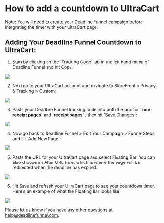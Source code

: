 # How to add a countdown to UltraCart

Note: You will need to create your Deadline Funnel campaign before integrating the timer with your UltraCart page.

## Adding Your Deadline Funnel Countdown to UltraCart:

1. Start by clicking on the 'Tracking Code' tab in the left hand menu of Deadline Funnel and hit Copy:

![](https://s3.amazonaws.com/helpscout.net/docs/assets/53974d6ce4b0c76107b109d1/images/5c7478b904286350d08857c9/file-BieT1BNZ80.png)

2. Next go to your UltraCart account and navigate to StoreFront &gt; Privacy & Tracking &gt; Custom:

![](https://s3.amazonaws.com/helpscout.net/docs/assets/53974d6ce4b0c76107b109d1/images/5be9d1c52c7d3a31944ddc16/file-sQV6c4o3u3.png)

3. Paste your Deadline Funnel tracking code into both the box for ' **non-receipt pages'** and **'receipt pages'** , then hit 'Save Changes':

![](https://s3.amazonaws.com/helpscout.net/docs/assets/53974d6ce4b0c76107b109d1/images/5be9d1f92c7d3a31944ddc1d/file-euLCOee8xs.png)

4. Now go back to Deadline Funnel &gt; Edit Your Campaign &gt; Funnel Steps and hit 'Add New Page':

![](https://s3.amazonaws.com/helpscout.net/docs/assets/53974d6ce4b0c76107b109d1/images/5c783cc32c7d3a0cb932156e/file-CSY1nyRU1d.png)

5. Paste the URL for your UltraCart page and select Floating Bar. You can also choose an After URL here, which is where the page will be redirected when the deadline has expired.

![](https://s3.amazonaws.com/helpscout.net/docs/assets/53974d6ce4b0c76107b109d1/images/5c783c362c7d3a0cb932155e/file-JDPyIgnWsG.png)

6. Hit Save and refresh your UltraCart page to see your countdown timer. Here's an example of what the Floating Bar looks like:

![](https://s3.amazonaws.com/helpscout.net/docs/assets/53974d6ce4b0c76107b109d1/images/5c65c0a12c7d3a66e32e783a/file-r2622Bfum3.png)

Please let us know if you have any other questions at [help@deadlinefunnel.com](mailto:mailto:help@deadlinefunnel.com).

